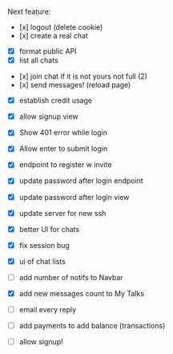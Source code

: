 Next feature:

- [x] logout (delete cookie)
- [x] create a real chat
- [x] format public API
- [x] list all chats
- [x] join chat if it is not yours not full (2)
- [x] send messages! (reload page)
- [x] establish credit usage
- [x] allow signup view

- [x] Show 401 error while login
- [x] Allow enter to submit login
- [x] endpoint to register w invite
- [x] update password after login endpoint
- [x] update password after login view

- [x] update server for new ssh
- [x] better UI for chats

- [x] fix session bug
- [x] ui of chat lists
- [ ] add number of notifs to Navbar
- [x] add new messages count to My Talks
- [ ] email every reply
- [ ] add payments to add balance (transactions)
- [ ] allow signup!
